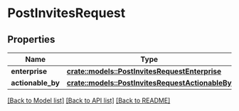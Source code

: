 # PostInvitesRequest

## Properties

Name | Type | Description | Notes
------------ | ------------- | ------------- | -------------
**enterprise** | [**crate::models::PostInvitesRequestEnterprise**](post_invites_request_enterprise.md) |  | 
**actionable_by** | [**crate::models::PostInvitesRequestActionableBy**](post_invites_request_actionable_by.md) |  | 

[[Back to Model list]](../README.md#documentation-for-models) [[Back to API list]](../README.md#documentation-for-api-endpoints) [[Back to README]](../README.md)


